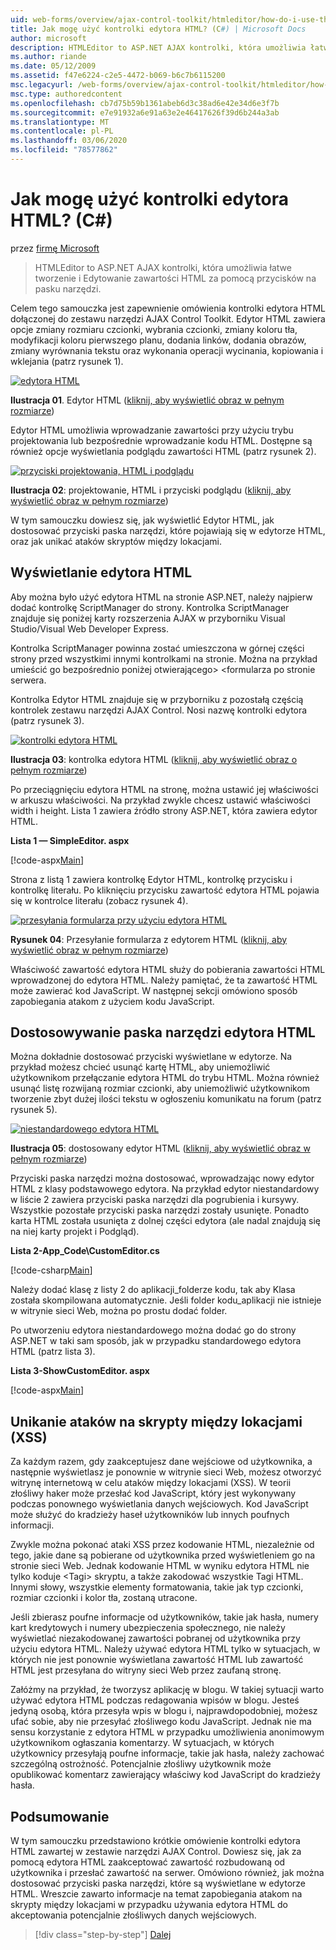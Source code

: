 ```yaml
---
uid: web-forms/overview/ajax-control-toolkit/htmleditor/how-do-i-use-the-html-editor-control-cs
title: Jak mogę użyć kontrolki edytora HTML? (C#) | Microsoft Docs
author: microsoft
description: HTMLEditor to ASP.NET AJAX kontrolki, która umożliwia łatwe tworzenie i Edytowanie zawartości HTML za pomocą przycisków na pasku narzędzi.
ms.author: riande
ms.date: 05/12/2009
ms.assetid: f47e6224-c2e5-4472-b069-b6c7b6115200
msc.legacyurl: /web-forms/overview/ajax-control-toolkit/htmleditor/how-do-i-use-the-html-editor-control-cs
msc.type: authoredcontent
ms.openlocfilehash: cb7d75b59b1361abeb6d3c38ad6e42e34d6e3f7b
ms.sourcegitcommit: e7e91932a6e91a63e2e46417626f39d6b244a3ab
ms.translationtype: MT
ms.contentlocale: pl-PL
ms.lasthandoff: 03/06/2020
ms.locfileid: "78577862"
---
```

# <a name="how-do-i-use-the-html-editor-control-c"></a>Jak mogę użyć kontrolki edytora HTML? (C#)

przez [firmę Microsoft](https://github.com/microsoft)

> HTMLEditor to ASP.NET AJAX kontrolki, która umożliwia łatwe tworzenie i Edytowanie zawartości HTML za pomocą przycisków na pasku narzędzi.

Celem tego samouczka jest zapewnienie omówienia kontrolki edytora HTML dołączonej do zestawu narzędzi AJAX Control Toolkit. Edytor HTML zawiera opcje zmiany rozmiaru czcionki, wybrania czcionki, zmiany koloru tła, modyfikacji koloru pierwszego planu, dodania linków, dodania obrazów, zmiany wyrównania tekstu oraz wykonania operacji wycinania, kopiowania i wklejania (patrz rysunek 1).

[![edytora HTML](how-do-i-use-the-html-editor-control-cs/_static/image1.jpg)](how-do-i-use-the-html-editor-control-cs/_static/image1.png)

**Ilustracja 01**. Edytor HTML ([kliknij, aby wyświetlić obraz w pełnym rozmiarze](how-do-i-use-the-html-editor-control-cs/_static/image2.png))

Edytor HTML umożliwia wprowadzanie zawartości przy użyciu trybu projektowania lub bezpośrednie wprowadzanie kodu HTML. Dostępne są również opcje wyświetlania podglądu zawartości HTML (patrz rysunek 2).

[![przyciski projektowania, HTML i podglądu](how-do-i-use-the-html-editor-control-cs/_static/image2.jpg)](how-do-i-use-the-html-editor-control-cs/_static/image3.png)

**Ilustracja 02**: projektowanie, HTML i przyciski podglądu ([kliknij, aby wyświetlić obraz w pełnym rozmiarze](how-do-i-use-the-html-editor-control-cs/_static/image4.png))

W tym samouczku dowiesz się, jak wyświetlić Edytor HTML, jak dostosować przyciski paska narzędzi, które pojawiają się w edytorze HTML, oraz jak unikać ataków skryptów między lokacjami.

## <a name="displaying-the-html-editor"></a>Wyświetlanie edytora HTML

Aby można było użyć edytora HTML na stronie ASP.NET, należy najpierw dodać kontrolkę ScriptManager do strony. Kontrolka ScriptManager znajduje się poniżej karty rozszerzenia AJAX w przyborniku Visual Studio/Visual Web Developer Express.

Kontrolka ScriptManager powinna zostać umieszczona w górnej części strony przed wszystkimi innymi kontrolkami na stronie. Można na przykład umieścić go bezpośrednio poniżej otwierającego&gt; &lt;formularza po stronie serwera.

Kontrolka Edytor HTML znajduje się w przyborniku z pozostałą częścią kontrolek zestawu narzędzi AJAX Control. Nosi nazwę kontrolki edytora (patrz rysunek 3).

[![kontrolki edytora HTML](how-do-i-use-the-html-editor-control-cs/_static/image3.jpg)](how-do-i-use-the-html-editor-control-cs/_static/image5.png)

**Ilustracja 03**: kontrolka edytora HTML ([kliknij, aby wyświetlić obraz o pełnym rozmiarze](how-do-i-use-the-html-editor-control-cs/_static/image6.png))

Po przeciągnięciu edytora HTML na stronę, można ustawić jej właściwości w arkuszu właściwości. Na przykład zwykle chcesz ustawić właściwości width i height. Lista 1 zawiera źródło strony ASP.NET, która zawiera edytor HTML.

**Lista 1 — SimpleEditor. aspx**

[!code-aspx[Main](how-do-i-use-the-html-editor-control-cs/samples/sample1.aspx)]

Strona z listą 1 zawiera kontrolkę Edytor HTML, kontrolkę przycisku i kontrolkę literału. Po kliknięciu przycisku zawartość edytora HTML pojawia się w kontrolce literału (zobacz rysunek 4).

[![przesyłania formularza przy użyciu edytora HTML](how-do-i-use-the-html-editor-control-cs/_static/image4.jpg)](how-do-i-use-the-html-editor-control-cs/_static/image7.png)

**Rysunek 04**: Przesyłanie formularza z edytorem HTML ([kliknij, aby wyświetlić obraz w pełnym rozmiarze](how-do-i-use-the-html-editor-control-cs/_static/image8.png))

Właściwość zawartość edytora HTML służy do pobierania zawartości HTML wprowadzonej do edytora HTML. Należy pamiętać, że ta zawartość HTML może zawierać kod JavaScript. W następnej sekcji omówiono sposób zapobiegania atakom z użyciem kodu JavaScript.

## <a name="customizing-the-html-editor-toolbar"></a>Dostosowywanie paska narzędzi edytora HTML

Można dokładnie dostosować przyciski wyświetlane w edytorze. Na przykład możesz chcieć usunąć kartę HTML, aby uniemożliwić użytkownikom przełączanie edytora HTML do trybu HTML. Można również usunąć listę rozwijaną rozmiar czcionki, aby uniemożliwić użytkownikom tworzenie zbyt dużej ilości tekstu w ogłoszeniu komunikatu na forum (patrz rysunek 5).

[![niestandardowego edytora HTML](how-do-i-use-the-html-editor-control-cs/_static/image5.jpg)](how-do-i-use-the-html-editor-control-cs/_static/image9.png)

**Ilustracja 05**: dostosowany edytor HTML ([kliknij, aby wyświetlić obraz w pełnym rozmiarze](how-do-i-use-the-html-editor-control-cs/_static/image10.png))

Przyciski paska narzędzi można dostosować, wprowadzając nowy edytor HTML z klasy podstawowego edytora. Na przykład edytor niestandardowy w liście 2 zawiera przyciski paska narzędzi dla pogrubienia i kursywy. Wszystkie pozostałe przyciski paska narzędzi zostały usunięte. Ponadto karta HTML została usunięta z dolnej części edytora (ale nadal znajdują się na niej karty projekt i Podgląd).

**Lista 2-App\_Code\CustomEditor.cs**

[!code-csharp[Main](how-do-i-use-the-html-editor-control-cs/samples/sample2.cs)]

Należy dodać klasę z listy 2 do aplikacji\_folderze kodu, tak aby Klasa została skompilowana automatycznie. Jeśli folder kodu\_aplikacji nie istnieje w witrynie sieci Web, można po prostu dodać folder.

Po utworzeniu edytora niestandardowego można dodać go do strony ASP.NET w taki sam sposób, jak w przypadku standardowego edytora HTML (patrz lista 3).

**Lista 3-ShowCustomEditor. aspx**

[!code-aspx[Main](how-do-i-use-the-html-editor-control-cs/samples/sample3.aspx)]

## <a name="avoiding-cross-site-scripting-xss-attacks"></a>Unikanie ataków na skrypty między lokacjami (XSS)

Za każdym razem, gdy zaakceptujesz dane wejściowe od użytkownika, a następnie wyświetlasz je ponownie w witrynie sieci Web, możesz otworzyć witrynę internetową w celu ataków między lokacjami (XSS). W teorii złośliwy haker może przesłać kod JavaScript, który jest wykonywany podczas ponownego wyświetlania danych wejściowych. Kod JavaScript może służyć do kradzieży haseł użytkowników lub innych poufnych informacji.

Zwykle można pokonać ataki XSS przez kodowanie HTML, niezależnie od tego, jakie dane są pobierane od użytkownika przed wyświetleniem go na stronie sieci Web. Jednak kodowanie HTML w wyniku edytora HTML nie tylko koduje &lt;Tagi&gt; skryptu, a także zakodować wszystkie Tagi HTML. Innymi słowy, wszystkie elementy formatowania, takie jak typ czcionki, rozmiar czcionki i kolor tła, zostaną utracone.

Jeśli zbierasz poufne informacje od użytkowników, takie jak hasła, numery kart kredytowych i numery ubezpieczenia społecznego, nie należy wyświetlać niezakodowanej zawartości pobranej od użytkownika przy użyciu edytora HTML. Należy używać edytora HTML tylko w sytuacjach, w których nie jest ponownie wyświetlana zawartość HTML lub zawartość HTML jest przesyłana do witryny sieci Web przez zaufaną stronę.

Załóżmy na przykład, że tworzysz aplikację w blogu. W takiej sytuacji warto używać edytora HTML podczas redagowania wpisów w blogu. Jesteś jedyną osobą, która przesyła wpis w blogu i, najprawdopodobniej, możesz ufać sobie, aby nie przesyłać złośliwego kodu JavaScript. Jednak nie ma sensu korzystanie z edytora HTML w przypadku umożliwienia anonimowym użytkownikom ogłaszania komentarzy. W sytuacjach, w których użytkownicy przesyłają poufne informacje, takie jak hasła, należy zachować szczególną ostrożność. Potencjalnie złośliwy użytkownik może opublikować komentarz zawierający właściwy kod JavaScript do kradzieży hasła.

## <a name="summary"></a>Podsumowanie

W tym samouczku przedstawiono krótkie omówienie kontrolki edytora HTML zawartej w zestawie narzędzi AJAX Control. Dowiesz się, jak za pomocą edytora HTML zaakceptować zawartość rozbudowaną od użytkownika i przesłać zawartość na serwer. Omówiono również, jak można dostosować przyciski paska narzędzi, które są wyświetlane w edytorze HTML. Wreszcie zawarto informacje na temat zapobiegania atakom na skrypty między lokacjami w przypadku używania edytora HTML do akceptowania potencjalnie złośliwych danych wejściowych.

> [!div class="step-by-step"]
> [Dalej](how-do-i-use-the-html-editor-control-vb.md)
